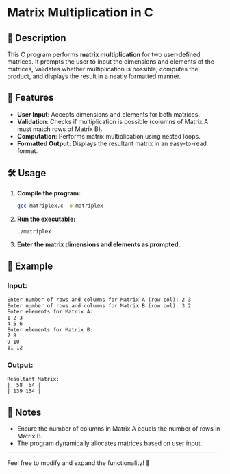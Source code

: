 # Matrix Multiplication in C

## 📌 Description
This C program performs **matrix multiplication** for two user-defined matrices. It prompts the user to input the dimensions and elements of the matrices, validates whether multiplication is possible, computes the product, and displays the result in a neatly formatted manner.

## 🚀 Features
- **User Input**: Accepts dimensions and elements for both matrices.
- **Validation**: Checks if multiplication is possible (columns of Matrix A must match rows of Matrix B).
- **Computation**: Performs matrix multiplication using nested loops.
- **Formatted Output**: Displays the resultant matrix in an easy-to-read format.

## 🛠️ Usage
1. **Compile the program:**  
   ```sh
   gcc matriplex.c -o matriplex
   ```
2. **Run the executable:**  
   ```sh
   ./matriplex
   ```
3. **Enter the matrix dimensions and elements as prompted.**

## 📝 Example
### **Input:**
```
Enter number of rows and columns for Matrix A (row col): 2 3  
Enter number of rows and columns for Matrix B (row col): 3 2  
Enter elements for Matrix A:  
1 2 3  
4 5 6  
Enter elements for Matrix B:  
7 8  
9 10  
11 12  
```

### **Output:**
```
Resultant Matrix:
|  58  64 |
| 139 154 |
```

## 📌 Notes
- Ensure the number of columns in Matrix A equals the number of rows in Matrix B.
- The program dynamically allocates matrices based on user input.

---
Feel free to modify and expand the functionality! 🚀
